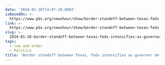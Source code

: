```yaml
---
date: '2024-01-26T14:07:39.000Z'
isBasedOn: >-
  https://www.pbs.org/newshour/show/border-standoff-between-texas-feds-intensifies-as-governor-defies-supreme-court-ruling
link: >-
  https://www.pbs.org/newshour/show/border-standoff-between-texas-feds-intensifies-as-governor-defies-supreme-court-ruling
slug: >-
  2024-01-26-border-standoff-between-texas-feds-intensifies-as-governor-defies-supreme
tags:
  - law and order
  - Politics
title: 'Border standoff between Texas, feds intensifies as governor defies Supreme '
---
```


